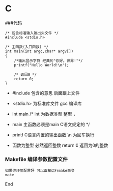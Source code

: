 # C
###代码

	/* 包含标准输入输出头文件 */
	#include <stdio.h>
	
	/* 主函数(入口函数) */
	int main(int argc,char* argv[])
	{
		/*输出显示字符 经典的"你好，世界!"*/
		printf("Hello World!\n");
		
		/* 返回0 */
		return 0;
	}
	
*	#include 包含的意思 后面跟上文件 
* 	<stdio.h> 为标准库文件 gcc 编译库

*	int main /* int 为数据类型 整型 ， 
*	main 主函数必须是main C语文规定的 */

*	printf C语言内置的输出函数 \n 为回车换行
*	函数为整型 必然返回整数 return 0 返回为0的整数

### Makefile 编译参数配置文件 
	如果你环境配置好 可以直接运行make命令
	make 
End